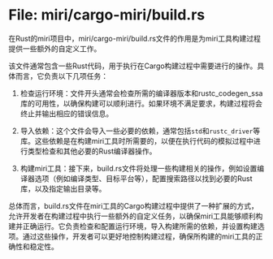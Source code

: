# File: miri/cargo-miri/build.rs

在Rust的miri项目中，miri/cargo-miri/build.rs文件的作用是为miri工具构建过程提供一些额外的自定义工作。

该文件通常包含一些Rust代码，用于执行在Cargo构建过程中需要进行的操作。具体而言，它负责以下几项任务：

1. 检查运行环境：文件开头通常会检查所需的编译器版本和rustc_codegen_ssa库的可用性，以确保构建可以顺利进行。如果环境不满足要求，构建过程将会终止并输出相应的错误信息。

2. 导入依赖：这个文件会导入一些必要的依赖，通常包括`std`和`rustc_driver`等库。这些依赖是在构建miri工具时所需要的，以便在执行代码的模拟过程中进行类型检查和其他必要的Rust编译器操作。

3. 构建miri工具：接下来，build.rs文件将处理一些构建相关的操作，例如设置编译器选项（例如编译类型、目标平台等），配置搜索路径以找到必要的Rust库，以及指定输出目录等。

总体而言，build.rs文件在miri工具的Cargo构建过程中提供了一种扩展的方式，允许开发者在构建过程中执行一些额外的自定义任务，以确保miri工具能够顺利构建并正确运行。它负责检查和配置运行环境，导入构建所需的依赖，并设置构建选项。通过这些操作，开发者可以更好地控制构建过程，确保所构建的miri工具的正确性和稳定性。

